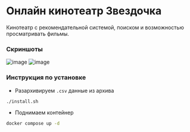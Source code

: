 # Онлайн кинотеатр Звездочка
Кинотеатр с рекомендательной системой, поиском и возможностью просматривать фильмы.

### Скриншоты
![image](https://github.com/user-attachments/assets/bf5e74e8-1e39-4ada-a442-aaf120b3e653)
![image](https://github.com/user-attachments/assets/cc7646f8-fa0d-4fa7-b88e-add629447f3e)


### Инструкция по установке
- Разархивируем ```.csv``` данные из архива
```bash 
./install.sh
```

- Поднимаем контейнер
```bash 
docker compose up -d
```













 
